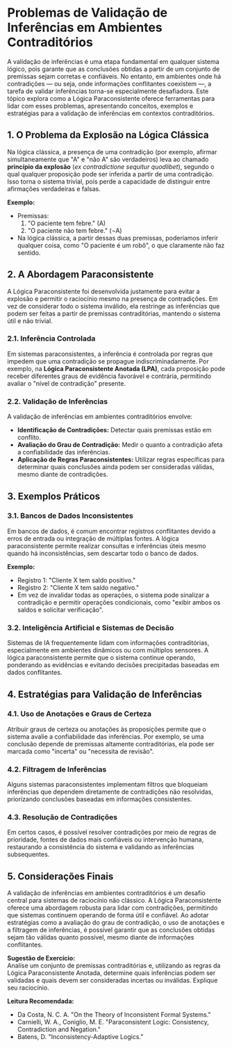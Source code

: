 # Problemas de Validação de Inferências em Ambientes Contraditórios

A validação de inferências é uma etapa fundamental em qualquer sistema lógico, pois garante que as conclusões obtidas a partir de um conjunto de premissas sejam corretas e confiáveis. No entanto, em ambientes onde há contradições — ou seja, onde informações conflitantes coexistem —, a tarefa de validar inferências torna-se especialmente desafiadora. Este tópico explora como a Lógica Paraconsistente oferece ferramentas para lidar com esses problemas, apresentando conceitos, exemplos e estratégias para a validação de inferências em contextos contraditórios.



## 1. O Problema da Explosão na Lógica Clássica

Na lógica clássica, a presença de uma contradição (por exemplo, afirmar simultaneamente que "A" e "não A" são verdadeiros) leva ao chamado **princípio da explosão** (*ex contradictione sequitur quodlibet*), segundo o qual qualquer proposição pode ser inferida a partir de uma contradição. Isso torna o sistema trivial, pois perde a capacidade de distinguir entre afirmações verdadeiras e falsas.

**Exemplo:**
- Premissas:  
  1. "O paciente tem febre." (A)  
  2. "O paciente não tem febre." (¬A)
- Na lógica clássica, a partir dessas duas premissas, poderíamos inferir qualquer coisa, como "O paciente é um robô", o que claramente não faz sentido.



## 2. A Abordagem Paraconsistente

A Lógica Paraconsistente foi desenvolvida justamente para evitar a explosão e permitir o raciocínio mesmo na presença de contradições. Em vez de considerar todo o sistema inválido, ela restringe as inferências que podem ser feitas a partir de premissas contraditórias, mantendo o sistema útil e não trivial.

### 2.1. Inferência Controlada

Em sistemas paraconsistentes, a inferência é controlada por regras que impedem que uma contradição se propague indiscriminadamente. Por exemplo, na **Lógica Paraconsistente Anotada (LPA)**, cada proposição pode receber diferentes graus de evidência favorável e contrária, permitindo avaliar o "nível de contradição" presente.

### 2.2. Validação de Inferências

A validação de inferências em ambientes contraditórios envolve:

- **Identificação de Contradições:** Detectar quais premissas estão em conflito.
- **Avaliação do Grau de Contradição:** Medir o quanto a contradição afeta a confiabilidade das inferências.
- **Aplicação de Regras Paraconsistentes:** Utilizar regras específicas para determinar quais conclusões ainda podem ser consideradas válidas, mesmo diante de contradições.



## 3. Exemplos Práticos

### 3.1. Bancos de Dados Inconsistentes

Em bancos de dados, é comum encontrar registros conflitantes devido a erros de entrada ou integração de múltiplas fontes. A lógica paraconsistente permite realizar consultas e inferências úteis mesmo quando há inconsistências, sem descartar todo o banco de dados.

**Exemplo:**  
- Registro 1: "Cliente X tem saldo positivo."
- Registro 2: "Cliente X tem saldo negativo."
- Em vez de invalidar todas as operações, o sistema pode sinalizar a contradição e permitir operações condicionais, como "exibir ambos os saldos e solicitar verificação".

### 3.2. Inteligência Artificial e Sistemas de Decisão

Sistemas de IA frequentemente lidam com informações contraditórias, especialmente em ambientes dinâmicos ou com múltiplos sensores. A lógica paraconsistente permite que o sistema continue operando, ponderando as evidências e evitando decisões precipitadas baseadas em dados conflitantes.



## 4. Estratégias para Validação de Inferências

### 4.1. Uso de Anotações e Graus de Certeza

Atribuir graus de certeza ou anotações às proposições permite que o sistema avalie a confiabilidade das inferências. Por exemplo, se uma conclusão depende de premissas altamente contraditórias, ela pode ser marcada como "incerta" ou "necessita de revisão".

### 4.2. Filtragem de Inferências

Alguns sistemas paraconsistentes implementam filtros que bloqueiam inferências que dependem diretamente de contradições não resolvidas, priorizando conclusões baseadas em informações consistentes.

### 4.3. Resolução de Contradições

Em certos casos, é possível resolver contradições por meio de regras de prioridade, fontes de dados mais confiáveis ou intervenção humana, restaurando a consistência do sistema e validando as inferências subsequentes.



## 5. Considerações Finais

A validação de inferências em ambientes contraditórios é um desafio central para sistemas de raciocínio não clássico. A Lógica Paraconsistente oferece uma abordagem robusta para lidar com contradições, permitindo que sistemas continuem operando de forma útil e confiável. Ao adotar estratégias como a avaliação do grau de contradição, o uso de anotações e a filtragem de inferências, é possível garantir que as conclusões obtidas sejam tão válidas quanto possível, mesmo diante de informações conflitantes.



**Sugestão de Exercício:**  
Analise um conjunto de premissas contraditórias e, utilizando as regras da Lógica Paraconsistente Anotada, determine quais inferências podem ser validadas e quais devem ser consideradas incertas ou inválidas. Explique seu raciocínio.



**Leitura Recomendada:**  
- Da Costa, N. C. A. "On the Theory of Inconsistent Formal Systems."  
- Carnielli, W. A., Coniglio, M. E. "Paraconsistent Logic: Consistency, Contradiction and Negation."  
- Batens, D. "Inconsistency-Adaptive Logics."